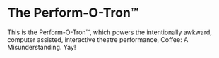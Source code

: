 The Perform-O-Tron™
============

This is the Perform-O-Tron™, which powers the intentionally awkward, computer assisted, interactive theatre performance, Coffee: A Misunderstanding. Yay!
